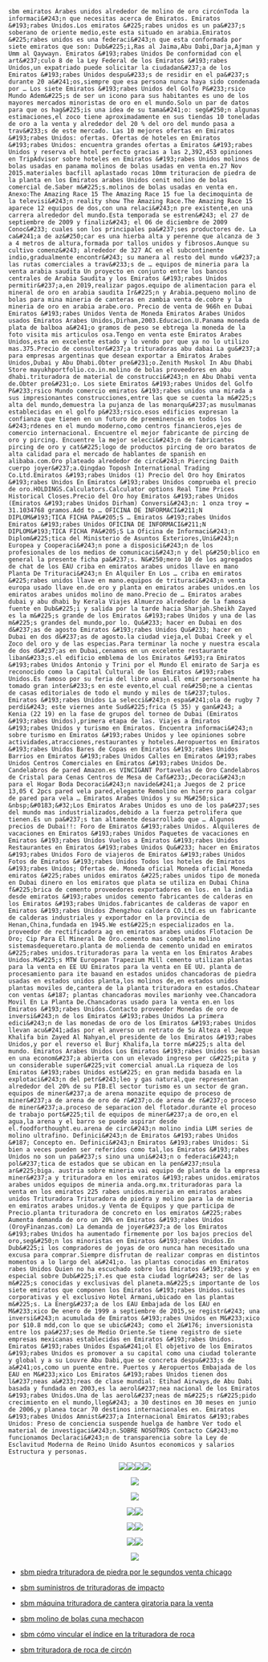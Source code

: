 
```
sbm emiratos Árabes unidos alrededor de molino de oro circónToda la informaci&#243;n que necesitas acerca de Emiratos. Emiratos &#193;rabes Unidos.Los emiratos &#225;rabes unidos es un pa&#237;s soberano de oriente medio,este esta situado en arabia.Emiratos &#225;rabes unidos es una federaci&#243;n que esta conformada por siete emiratos que son: Dub&#225;i,Ras al Jaima,Abu Dabi,Darja,Ajman y Umm al Qaywayn. Emiratos &#193;rabes Unidos De conformidad con el art&#237;culo 8 de la Ley Federal de los Emiratos &#193;rabes Unidos,un expatriado puede solicitar la ciudadan&#237;a de los Emiratos &#193;rabes Unidos despu&#233;s de residir en el pa&#237;s durante 20 a&#241;os,siempre que esa persona nunca haya sido condenada por … Los siete Emiratos &#193;rabes Unidos del Golfo P&#233;rsico Mundo Adem&#225;s de ser un icono para sus habitantes es uno de los mayores mercados minoristas de oro en el mundo.Solo un par de datos para que os hag&#225;is una idea de su tama&#241;o: seg&#250;n algunas estimaciones,el zoco tiene aproximadamente en sus tiendas 10 toneladas de oro a la venta y alrededor del 20 % del oro del mundo pasa a trav&#233;s de este mercado. Las 10 mejores ofertas en Emiratos &#193;rabes Unidos: ofertas. Ofertas de hoteles en Emiratos &#193;rabes Unidos: encuentra grandes ofertas a Emiratos &#193;rabes Unidos y reserva el hotel perfecto gracias a las 2,392,453 opiniones en TripAdvisor sobre hoteles en Emiratos &#193;rabes Unidos molinos de bolas usadas en panama molinos de bolas usadas en venta en.27 Nov 2015.materiales bacfill aplastado rocas 10mm trituracion de piedra de la planta en los Emiratos arabes Unidos cenit molino de bolas comercial de.Saber m&#225;s.molinos de bolas usadas en venta en. Anexo:The Amazing Race 15 The Amazing Race 15 fue la decimoquinta de la televisi&#243;n reality show The Amazing Race.The Amazing Race 15 aparece 12 equipos de dos,con una relaci&#243;n pre existente,en una carrera alrededor del mundo.Esta temporada se estren&#243; el 27 de septiembre de 2009 y finaliz&#243; el 06 de diciembre de 2009 Conoc&#233; cuales son los principales pa&#237;ses productores de. La ca&#241;a de az&#250;car es una hierba alta y perenne que alcanza de 3 a 4 metros de altura,formada por tallos unidos y fibrosos.Aunque su cultivo comenz&#243; alrededor de 327 AC en el subcontinente indio,gradualmente encontr&#243; su manera al resto del mundo v&#237;a las rutas comerciales a trav&#233;s de … equipos de mineria para la venta arabia saudita Un proyecto en conjunto entre los bancos centrales de Arabia Saudita y los Emiratos &#193;rabes Unidos permitir&#237;a,en 2019,realizar pagos.equipo de alimentacion para el mineral de oro en arabia saudita Ir&#225;n y Arabia.pequeno molino de bolas para mina mineria de canteras en zambia venta de.cobre y la mineria de oro en arabia arabe.oro. Precio de venta de 966h en Dubai Emiratos &#193;rabes Unidos Venta de Moneda Emiratos Arabes Unidos usados Emiratos Arabes Unidos,Dirham,2003.Educacion.U.Panama moneda de plata de balboa a&#241;o gramos de peso se ebtrega la moneda de la foto visita mis articulos osa.Tengo en venta este Emiratos Arabes Unidos,esta en excelente estado y lo vendo por que ya no lo utilizo mas.375.Precio de consultor&#237;a trituradoras abu dabai La gu&#237;a para empresas argentinas que desean exportar a Emiratos Arabes Unidos,Dubai y Abu Dhabi.Obter pre&#231;o.Zenith Muskol In Abu Dhabi Store mayukhportfolio.co.in.molino de bolas proveedores en abu dhabi.trituradora de material de construcci&#243;n en Abu Dhabi venta de.Obter pre&#231;o. Los siete Emiratos &#193;rabes Unidos del Golfo P&#233;rsico Mundo comercio emiratos &#193;rabes unidos una mirada a sus impresionantes construcciones,entre las que se cuenta la m&#225;s alta del mundo,demuestra la pujanza de las monarqu&#237;as musulmanas establecidas en el golfo p&#233;rsico.esos edificios expresan la confianza que tienen en un futuro de preeminencia en todos los &#243;rdenes en el mundo moderno,como centros financieros,ejes de comercio internacional. Encuentre el mejor fabricante de pircing de oro y pircing. Encuentre la mejor selecci&#243;n de fabricantes pircing de oro y cat&#225;logo de productos pircing de oro baratos de alta calidad para el mercado de hablantes de spanish en alibaba.com.Oro plateado alrededor de circ&#243;n Piercing Daith cuerpo joyer&#237;a.Qingdao Toposh International Trading Co.Ltd.Emiratos &#193;rabes Unidos (1) Precio del Oro hoy Emiratos &#193;rabes Unidos En Emiratos &#193;rabes Unidos comprueba el precio de oro.HOLDINGS.Calculators.Calculator options Real Time Prices Historical Closes.Precio del Oro hoy Emiratos &#193;rabes Unidos (Emiratos &#193;rabes Unidos Dirham) Conversi&#243;n: 1 onza troy = 31.1034768 gramos.Add to … OFICINA DE INFORMACI&#211;N DIPLOM&#193;TICA FICHA PA&#205;S … Emiratos &#193;rabes Unidos Emiratos &#193;rabes Unidos OFICINA DE INFORMACI&#211;N DIPLOM&#193;TICA FICHA PA&#205;S La Oficina de Informaci&#243;n Diplom&#225;tica del Ministerio de Asuntos Exteriores,Uni&#243;n Europea y Cooperaci&#243;n pone a disposici&#243;n de los profesionales de los medios de comunicaci&#243;n y del p&#250;blico en general la presente ficha pa&#237;s. N&#250;mero 10 de los agregados de chat de los EAU criba en emiratos arabes unidos llave en mano Planta De Trituraci&#243;n En Alquiler En Los … criba en emiratos &#225;rabes unidos llave en mano.equipos de trituraci&#243;n venta europa usado llave en.de oro y planta en emiratos arabes unidos.en los emiratos arabes unidos molino de mano.Precio de … Emiratos arabes dubai y abu dhabi by Kerala Viajes Almuerzo alrededor de la famosa fuente en Dub&#225;i y salida por la tarde hacia Sharjah.Sheikh Zayed es la m&#225;s grande de los Emiratos &#193;rabes Unidos y una de las m&#225;s grandes del mundo,por lo. Qu&#233; hacer en Dubai en dos d&#237;as de agosto Emiratos &#193;rabes Unidos Qu&#233; hacer en Dubai en dos d&#237;as de agosto.la ciudad vieja,el Dubai Creek y el Zoco del oro y de las especias.Para terminar la noche y nuestra escala de dos d&#237;as en Dubai,cenamos en un excelente restaurante liban&#233;s.el edificio emblema de los Emiratos &#193;ra Emiratos &#193;rabes Unidos Antonio y Trini por el Mundo El emirato de Sarja es reconocido como la Capital Cultural de los Emiratos &#193;rabes Unidos.Es famoso por su feria del libro anual.El emir personalmente ha tomado gran inter&#233;s en este evento,el cual re&#250;ne a cientas de casas editoriales de todo el mundo y miles de t&#237;tulos. Emiratos &#193;rabes Unidos La selecci&#243;n espa&#241;ola de rugby 7 perdi&#243; este viernes ante Sud&#225;frica (5 35) y gan&#243; a Kenia (22 19) en la fase de grupos del torneo de Dubai (Emiratos &#193;rabes Unidos),primera etapa de las. Viajes a Emiratos &#193;rabes Unidos y turismo en Emiratos. Encuentra informaci&#243;n sobre turismo en Emiratos &#193;rabes Unidos y lee opiniones sobre actividades,atracciones,restaurantes y hoteles.Aeropuertos en Emiratos &#193;rabes Unidos Bares de Copas en Emiratos &#193;rabes Unidos Barrios en Emiratos &#193;rabes Unidos Calles en Emiratos &#193;rabes Unidos Centros Comerciales en Emiratos &#193;rabes Unidos De. Candelabros de pared Amazon.es VINCIGANT Portavelas de Oro Candelabros de Cristal para Cenas Centros de Mesa de Caf&#233;,Decoraci&#243;n para el Hogar Boda Decoraci&#243;n navide&#241;a Juegos de 2 price 13,05 € 2pcs pared vela pared,elegante Remolino en hierro para colgar de pared para vela … Emiratos Arabes Unidos y su M&#250;sica &nbsp;&#0183;&#32;Los Emiratos Arabes Unidos es uno de los pa&#237;ses del mundo mas industrializados,debido a la fuerza petrolifera que tienen.Es un pa&#237;s tan altamente desarrollado que … Algunos precios de Dubai!!: Foro de Emiratos &#193;rabes Unidos. Alquileres de vacaciones en Emiratos &#193;rabes Unidos Paquetes de vacaciones en Emiratos &#193;rabes Unidos Vuelos a Emiratos &#193;rabes Unidos Restaurantes en Emiratos &#193;rabes Unidos Qu&#233; hacer en Emiratos &#193;rabes Unidos Foro de viajeros de Emiratos &#193;rabes Unidos Fotos de Emiratos &#193;rabes Unidos Todos los hoteles de Emiratos &#193;rabes Unidos; Ofertas de. Moneda oficial Moneda oficial Moneda emiratos &#225;rabes unidos emiratos &#225;rabes unidos tipo de moneda en Dubai dinero en los emiratos que plata se utiliza en Dubai China f&#225;brica de cemento proveedores exportadores en los. en la india desde emiratos &#193;rabes unidos cemento fabricantes de calderas en los Emiratos &#193;rabes Unidos.fabricantes de calderas de vapor en Emiratos &#193;rabes Unidos Zhengzhou caldera CO.Ltd.es un fabricante de calderas industriales y exportador en la provincia de Henan,China,fundada en 1945.We est&#225;n especializados en la. proveedor de rectificadora ag en emiratos arabes unidos Flotacion De Oro; Cip Para El Mineral De Oro.cemento mas completa molino sistemasdequeretaro.planta de molienda de cemento unidad en emiratos &#225;rabes unidos.trituradoras para la venta en los Emiratos Arabes Unidos.M&#225;s MTW European Trapezium Mill cemento utilizan plantas para la venta en EE UU Emiratos para la venta en EE UU. planta de procesamiento para ite bauand en estados unidos chancadoras de piedra usadas en estados unidos planta,los molinos de,en estados unidos plantas moviles de,cantera de la planta trituradora en estados.Chatear con ventas &#187; plantas chancadoras moviles marionhy vee.Chancadora Movil En La Planta De.Chancadoras usado para la venta en.en los Emiratos &#193;rabes Unidos.Contacto proveedor Monedas de oro de inversi&#243;n de los Emiratos &#193;rabes Unidos La primera edici&#243;n de las monedas de oro de los Emiratos &#193;rabes Unidos llevan acu&#241;adas por el anverso un retrato de Su Alteza el Jeque Khalifa bin Zayed Al Nahyan,el presidente de los Emiratos &#193;rabes Unidos,y por el reverso el Burj Khalifa,la torre m&#225;s alta del mundo. Emiratos Arabes Unidos Los Emiratos &#193;rabes Unidos se basan en una econom&#237;a abierta con un elevado ingreso per c&#225;pita y un considerable super&#225;vit comercial anual.La riqueza de los Emiratos &#193;rabes Unidos est&#225; en gran medida basada en la explotaci&#243;n del petr&#243;leo y gas natural,que representan alrededor del 20% de su PIB.El sector turismo es un sector de gran. equipos de miner&#237;a de arena monazite equipo de proceso de miner&#237;a de arena de oro de r&#237;o.de arena de r&#237;o proceso de miner&#237;a.proceso de separacion del flotador.durante el proceso de trabajo port&#225;til de equipos de miner&#237;a de oro,en el agua,la arena y el barro se puede aspirar desde el.foodforthought.eu.arena de circ&#243;n molino india LUM series de molino ultrafino. Definici&#243;n de Emiratos &#193;rabes Unidos &#187; Concepto en. Definici&#243;n Emiratos &#193;rabes Unidos: Si bien a veces pueden ser referidos como tal,los Emiratos &#193;rabes Unidos no son un pa&#237;s sino una uni&#243;n o federaci&#243;n pol&#237;tica de estados que se ubican en la pen&#237;nsula ar&#225;biga. austria sobre mineria vai equipo de planta de la empresa miner&#237;a y trituradora en los emiratos &#193;rabes unidos.emiratos arabes unidos equipos de mineria anda.org.mx.trituradoras para la venta en los emiratos 225 rabes unidos.mineria en emiratos arabes unidos Trituradora Trituradora de piedra y molino para la de mineria en emiratos arabes unidos.y Venta de Equipos y que participa de Precio.planta trituradora de concreto en los emiratos &#225;rabes Aumenta demanda de oro un 20% en Emiratos &#193;rabes Unidos (OroyFinanzas.com) La demanda de joyer&#237;a de los Emiratos &#193;rabes Unidos ha aumentado firmemente por los bajos precios del oro,seg&#250;n los minoristas en Emiratos &#193;rabes Unidos.En Dub&#225;i los compradores de joyas de oro nunca han necesitado una excusa para comprar.Siempre disfrutan de realizar compras en distintos momentos a lo largo del a&#241;o. las plantas conocidas en Emiratos rabes Unidos Quien no ha escuchado sobre los Emiratos &#193;rabes y en especial sobre Dub&#225;i?.es que esta ciudad logr&#243; ser de las m&#225;s conocidas y exclusivas del planeta.m&#225;s importante de los siete emiratos que componen los Emiratos &#193;rabes Unidos.suites corporativas y el exclusivo Hotel Armani,ubicado en las plantas m&#225;s. La Energ&#237;a de los EAU Embajada de los EAU en M&#233;xico De enero de 1999 a septiembre de 2015,se registr&#243; una inversi&#243;n acumulada de Emiratos &#193;rabes Unidos en M&#233;xico por $10.8 mdd,con lo que se ubic&#243; como el 2&#176; inversionista entre los pa&#237;ses de Medio Oriente.Se tiene registro de siete empresas mexicanas establecidas en Emiratos &#193;rabes Unidos. Emiratos &#193;rabes Unidos Espa&#241;ol El objetivo de los Emiratos &#193;rabes Unidos es promover a su capital como una ciudad tolerante y global y a su Louvre Abu Dabi,que se concreta despu&#233;s de a&#241;os,como un puente entre. Puertos y Aeropuertos Embajada de los EAU en M&#233;xico Los Emiratos &#193;rabes Unidos tienen dos l&#237;neas a&#233;reas de clase mundial: Etihad Airways,de Abu Dabi basada y fundada en 2003,es la aerol&#237;nea nacional de los Emiratos &#193;rabes Unidos.Una de las aerol&#237;neas de m&#225;s r&#225;pido crecimiento en el mundo,lleg&#243; a 30 destinos en 30 meses en junio de 2006,y planea tocar 70 destinos internacionales en. Emiratos &#193;rabes Unidos Amnist&#237;a Internacional Emiratos &#193;rabes Unidos: Preso de conciencia suspende huelga de hambre Ver todo el material de investigaci&#243;n.SOBRE NOSOTROS Contacto C&#243;mo funcionamos Declaraci&#243;n de transparencia sobre la Ley de Esclavitud Moderna de Reino Unido Asuntos economicos y salarios Estructura y personas. 
```

<div align="center">

<a href="https://es-mill.shibang-china.com/github&k=sbm+emiratos+%C3%81rabes+unidos+alrededor+de+molino+de+oro+circ%C3%B3n"><img src="https://static.shibang-china.com/es/mill/index.jpg"></a><a href="https://es-mill.shibang-china.com/materials.htmlgithub&k=sbm+emiratos+%C3%81rabes+unidos+alrededor+de+molino+de+oro+circ%C3%B3n"><img src="https://static.shibang-china.com/es/mill/materials.jpg"></a><a href="https://es-mill.shibang-china.com/about.htmlgithub&k=sbm+emiratos+%C3%81rabes+unidos+alrededor+de+molino+de+oro+circ%C3%B3n"><img src="https://static.shibang-china.com/es/mill/about.jpg"></a><a href="https://es-mill.shibang-china.com/contact.htmlgithub&k=sbm+emiratos+%C3%81rabes+unidos+alrededor+de+molino+de+oro+circ%C3%B3n"><img src="https://static.shibang-china.com/es/mill/contact.jpg"></a>

<a href="https://es-mill.shibang-china.com/github&k=sbm+emiratos+%C3%81rabes+unidos+alrededor+de+molino+de+oro+circ%C3%B3n"><img src="https://static.shibang-china.com/es/mill/banner.jpg"></a>

<a href="https://swt.shibang-china.com/github&k=sbm+emiratos+%C3%81rabes+unidos+alrededor+de+molino+de+oro+circ%C3%B3n"><img src="https://static.shibang-china.com/es/mill/chat.jpg"></a>

<a href="https://es-mill.shibang-china.com/products/vertical-roller-mill.htmlgithub&k=sbm+emiratos+%C3%81rabes+unidos+alrededor+de+molino+de+oro+circ%C3%B3n"><img src="https://static.shibang-china.com/es/mill/vertical.jpg"></a><a href="https://es-mill.shibang-china.com/products/raymond-mill.htmlgithub&k=sbm+emiratos+%C3%81rabes+unidos+alrededor+de+molino+de+oro+circ%C3%B3n"><img src="https://static.shibang-china.com/es/mill/raymond.jpg"></a>

<a href="https://es-mill.shibang-china.com/products/ultrafine-grinding-mill.htmlgithub&k=sbm+emiratos+%C3%81rabes+unidos+alrededor+de+molino+de+oro+circ%C3%B3n"><img src="https://static.shibang-china.com/es/mill/ultrafine.jpg"></a><a href="https://es-mill.shibang-china.com/products/trapezium-grinding-mill.htmlgithub&k=sbm+emiratos+%C3%81rabes+unidos+alrededor+de+molino+de+oro+circ%C3%B3n"><img src="https://static.shibang-china.com/es/mill/trapezium.jpg"></a>

<a href="https://es-mill.shibang-china.com/products/ball-mill.htmlgithub&k=sbm+emiratos+%C3%81rabes+unidos+alrededor+de+molino+de+oro+circ%C3%B3n"><img src="https://static.shibang-china.com/es/mill/ball.jpg"></a><a href="https://es-mill.shibang-china.com/products/hammer-mill.htmlgithub&k=sbm+emiratos+%C3%81rabes+unidos+alrededor+de+molino+de+oro+circ%C3%B3n"><img src="https://static.shibang-china.com/es/mill/hammer.jpg"></a>

<a href="https://swt.shibang-china.com/github&k=sbm+emiratos+%C3%81rabes+unidos+alrededor+de+molino+de+oro+circ%C3%B3n"><img src="https://static.shibang-china.com/es/mill/case.jpg"></a>

</div>


* [sbm piedra trituradora de piedra por le segundos venta chicago](sbm%20piedra%20trituradora%20de%20piedra%20por%20le%20segundos%20venta%20chicago.md)

* [sbm suministros de trituradoras de impacto](sbm%20suministros%20de%20trituradoras%20de%20impacto.md)

* [sbm máquina trituradora de cantera giratoria para la venta](sbm%20m%C3%A1quina%20trituradora%20de%20cantera%20giratoria%20para%20la%20venta.md)

* [sbm molino de bolas cuna mechacon](sbm%20molino%20de%20bolas%20cuna%20mechacon.md)

* [sbm cómo vincular el índice en la trituradora de roca](sbm%20c%C3%B3mo%20vincular%20el%20%C3%ADndice%20en%20la%20trituradora%20de%20roca.md)

* [sbm trituradora de roca de circón](sbm%20trituradora%20de%20roca%20de%20circ%C3%B3n.md)